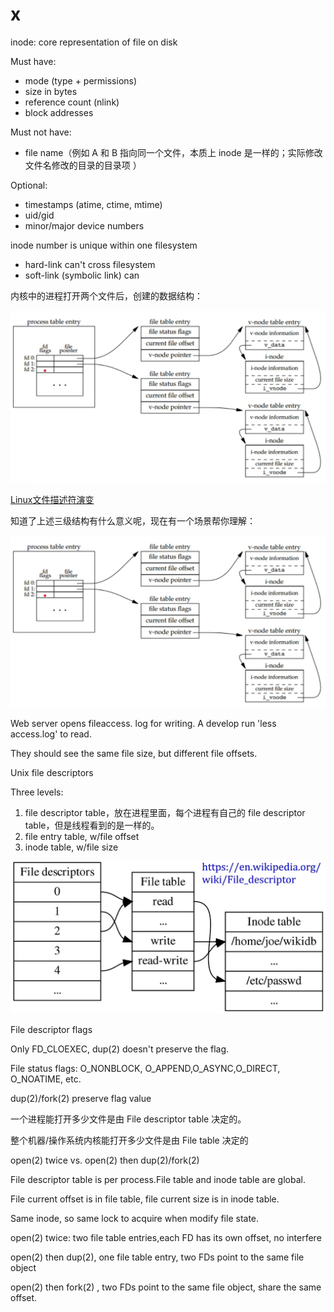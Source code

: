# x

inode: core representation of file on disk

Must have:

- mode (type + permissions)
- size in bytes
- reference count (nlink)
- block addresses

Must not have:

- file name（例如 A 和 B 指向同一个文件，本质上 inode 是一样的；实际修改文件名修改的目录的目录项 ）

Optional:

- timestamps (atime, ctime, mtime)
- uid/gid
- minor/major device numbers

inode number is unique within one filesystem

- hard-link can't cross filesystem
- soft-link (symbolic link) can

内核中的进程打开两个文件后，创建的数据结构：

![Two files opened by a process](../img/fs_notes_Shuo_Chen/two_files_opened_by_a_process.png)

[Linux文件描述符演变](https://zhuanlan.zhihu.com/p/34280875)

知道了上述三级结构有什么意义呢，现在有一个场景帮你理解：

![Two independent processes open the same file](../img/fs_notes_Shuo_Chen/two_files_opened_by_a_process.png)

Web server opens fileaccess. log for writing.
A develop run 'less access.log' to read.

They should see the same file size, but different file offsets.

Unix file descriptors

Three levels:

1. file descriptor table，放在进程里面，每个进程有自己的 file descriptor table，但是线程看到的是一样的。
2. file entry table, w/file offset
3. inode table, w/file size

![Unix file descriptors](../img/fs_notes_Shuo_Chen/unix_file_descriptors.png)

File descriptor flags

Only FD_CLOEXEC, dup(2) doesn't preserve the flag.

File status flags: O_NONBLOCK, O_APPEND,O_ASYNC,O_DIRECT, O_NOATIME, etc.

dup(2)/fork(2) preserve flag value

一个进程能打开多少文件是由 File descriptor table 决定的。

整个机器/操作系统内核能打开多少文件是由 File table 决定的

open(2) twice vs. open(2) then dup(2)/fork(2)

File descriptor table is per process.File table and inode table are global.

File current offset is in file table, file current size is in inode table.

Same inode, so same lock to acquire when modify file state.

open(2) twice: two file table entries,each FD has its own offset, no interfere

open(2) then dup(2), one file table entry, two FDs point to the same file object

open(2) then fork(2) , two FDs point to the same file object, share the same offset.
